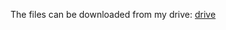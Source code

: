 The files can be downloaded from my drive: [drive]([https://www.coursera.org/account/accomplishments/specialization/certificate/BZ2NP28BTXYE](https://drive.google.com/drive/folders/1rx-gn6orGemgkNsEjwxUAxY4ZrmEBYjP?usp=sharing))
